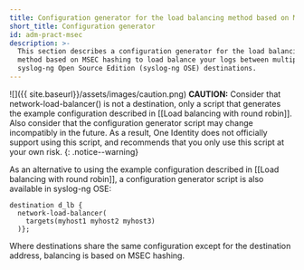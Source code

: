 ```yaml
---
title: Configuration generator for the load balancing method based on MSEC hashing
short_title: Configuration generator
id: adm-pract-msec
description: >-
  This section describes a configuration generator for the load balancing
  method based on MSEC hashing to load balance your logs between multiple
  syslog-ng Open Source Edition (syslog-ng OSE) destinations.
---
```


![]({{ site.baseurl}}/assets/images/caution.png) **CAUTION:**
Consider that network-load-balancer() is not a destination, only a script that
generates the example configuration described in
[[Load balancing with round robin]].
Also consider that the configuration generator script may change incompatibly
in the future. As a result, One Identity does not officially support using
this script, and recommends that you only use this script at your own risk.
{: .notice--warning}

As an alternative to using the example configuration described in
[[Load balancing with round robin]], a
configuration generator script is also available in syslog-ng OSE:

```config
destination d_lb {
  network-load-balancer(
    targets(myhost1 myhost2 myhost3)
  )};
```

Where destinations share the same configuration except for the
destination address, balancing is based on MSEC hashing.
